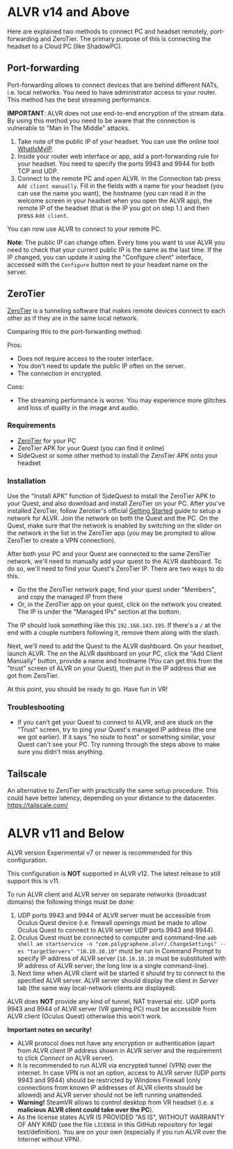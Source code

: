 # ALVR v14 and Above

Here are explained two methods to connect PC and headset remotely, port-forwarding and ZeroTier. The primary purpose of this is connecting the headset to a Cloud PC (like ShadowPC).

## Port-forwarding
Port-forwarding allows to connect devices that are behind different NATs, i.e. local networks. You need to have administrator access to your router. This method has the best streaming performance.

**IMPORTANT**: ALVR does not use end-to-end encryption of the stream data. By using this method you need to be aware that the connection is vulnerable to "Man In The Middle" attacks.

1. Take note of the public IP of your headset. You can use the online tool [WhatIsMyIP](https://www.whatismyip.com/).
2. Inside your router web interface or app, add a port-forwarding rule for your headset. You need to specify the ports 9943 and 9944 for both TCP and UDP.
3. Connect to the remote PC and open ALVR. In the Connection tab press `Add client manually`. Fill in the fields with a name for your headset (you can use the name you want), the hostname (you can read it in the welcome screen in your headset when you open the ALVR app), the remote IP of the headset (that is the IP you got on step 1.) and then press `Add client`.

You can now use ALVR to connect to your remote PC.

**Note**: The public IP can change often. Every time you want to use ALVR you need to check that your current public IP is the same as the last time. If the IP changed, you can update it using the "Configure client" interface, accessed with the `Configure` button next to your headset name on the server.

## ZeroTier

[ZeroTier](https://www.zerotier.com/) is a tunneling software that makes remote devices connect to each other as if they are in the same local network.

Comparing this to the port-forwarding method:

Pros:
* Does not require access to the router interface.
* You don't need to update the public IP often on the server.
* The connection in encrypted.

Cons: 
* The streaming performance is worse. You may experience more glitches and loss of quality in the image and audio.

### Requirements
- [ZeroTier](https://www.zerotier.com/) for your PC
- ZeroTier APK for your Quest (you can find it online)
- SideQuest or some other method to install the ZeroTier APK onto your headset

### Installation
Use the "Install APK" function of SideQuest to install the ZeroTier APK to your Quest, and also download and install ZeroTier on your PC. After you've installed ZeroTier, follow Zerotier's official [Getting Started](https://zerotier.atlassian.net/wiki/spaces/SD/pages/8454145/Getting+Started+with+ZeroTier) guide to setup a network for ALVR. Join the network on both the Quest and the PC. On the Quest, make sure that the network is enabled by switching on the slider on the network in the list in the ZeroTier app (you may be prompted to allow ZeroTier to create a VPN connection). 

After both your PC and your Quest are connected to the same ZeroTier network, we'll need to manually add your quest to the ALVR dashboard. To do so, we'll need to find your Quest's ZeroTier IP. There are two ways to do this. 
- Go the the ZeroTier network page, find your quest under "Members", and copy the managed IP from there
- Or, in the ZeroTier app on your quest, click on the network you created. The IP is under the "Managed IPs" section at the bottom.

The IP should look something like this `192.168.143.195`. If there's a `/` at the end with a couple numbers following it, remove them along with the slash. 

Next, we'll need to add the Quest to the ALVR dashboard. On your headset, launch ALVR. The on the ALVR dashboard on your PC, click the "Add Client Manually" button, provide a name and hostname (You can get this from the "trust" screen of ALVR on your Quest), then put in the IP address that we got from ZeroTier. 

At this point, you should be ready to go. Have fun in VR!

### Troubleshooting
- If you can't get your Quest to connect to ALVR, and are stuck on the "Trust" screen, try to ping your Quest's managed IP address (the one we got earlier). If it says "no route to host" or something similar, your Quest can't see your PC. Try running through the steps above to make sure you didn't miss anything. 

## Tailscale

An alternative to ZeroTier with practically the same setup procedure. This could have better latency, depending on your distance to the datacenter.
https://tailscale.com/

# ALVR v11 and Below

ALVR version Experimental v7 or newer is recommended for this configuration.

This configuration is **NOT** supported in ALVR v12. The latest release to still support this is v11.

To run ALVR client and ALVR server on separate networks (broadcast domains) the following things must be done: 
1. UDP ports 9943 and 9944 of ALVR server must be accessible from Oculus Quest device (i.e. firewall openings must be made to allow Oculus Quest to connect to ALVR server UDP ports 9943 and 9944). 
1. Oculus Quest must be connected to computer and command-line `adb shell am startservice -n "com.polygraphene.alvr/.ChangeSettings" --es "targetServers" "10.10.10.10"` must be run in Command Prompt to specify IP address of ALVR server (`10.10.10.10` must be substituted with IP address of ALVR server; the long line is a single command-line).
1. Next time when ALVR client will be started it should try to connect to the specified ALVR server. ALVR server should display the client in _Server_ tab (the same way local-network clients are displayed).


ALVR does **NOT** provide any kind of tunnel, NAT traversal etc. UDP ports 9943 and 9944 of ALVR server (VR gaming PC) must be accessible from ALVR client (Oculus Quest) otherwise this won't work. 


**Important notes on security!**
* ALVR protocol does not have any encryption or authentication (apart from ALVR client IP address shown in ALVR server and the requirement to click _Connect_ on ALVR server). 
* It is recommended to run ALVR via encrypted tunnel (VPN) over the internet. In case VPN is not an option, access to ALVR server (UDP ports 9943 and 9944) should be restricted by Windows Firewall (only connections from known IP addresses of ALVR clients should be allowed) and ALVR server should not be left running unattended. 
* **Warning!** SteamVR allows to control desktop from VR headset (i.e. a **malicious ALVR client could take over the PC**). 
* As the license states ALVR IS PROVIDED "AS IS", WITHOUT WARRANTY OF ANY KIND (see the file `LICENSE` in this GitHub repository for legal text/definition). You are on your own (especially if you run ALVR over the Internet without VPN).